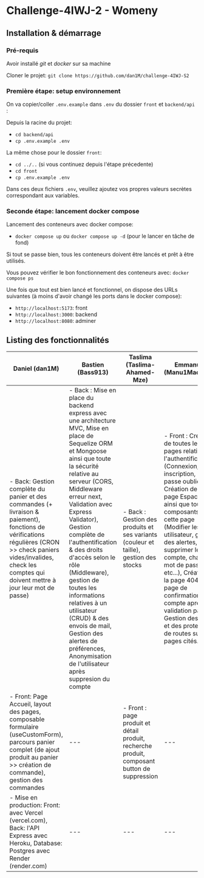 # Challenge-4IWJ-2 - Womeny

## Installation & démarrage

### Pré-requis

Avoir installé *git* et *docker* sur sa machine 

Cloner le projet: `git clone https://github.com/dan1M/challenge-4IWJ-S2`

### Première étape: setup environnement
On va copier/coller `.env.example` dans `.env` du dossier `front` et `backend/api` : 

Depuis la racine du projet:
- `cd backend/api`
- `cp .env.example .env`

La même chose pour le dossier `front`:
- `cd ../..` (si vous continuez depuis l'étape précedente)
- `cd front`
- `cp .env.example .env`

Dans ces deux fichiers `.env`, veuillez ajoutez vos propres valeurs secrètes correspondant aux variables.

### Seconde étape: lancement docker compose
Lancement des conteneurs avec docker compose:
- `docker compose up` ou `docker compose up -d` (pour le lancer en tâche de fond)

Si tout se passe bien, tous les conteneurs doivent être lancés et prêt à être utilisés.

Vous pouvez vérifier le bon fonctionnement des conteneurs avec: `docker compose ps`

Une fois que tout est bien lancé et fonctionnel, on dispose des URLs suivantes (à moins d'avoir changé les ports dans le docker compose):
- `http://localhost:5173`: front
- `http://localhost:3000`: backend
- `http://localhost:8080`: adminer

## Listing des fonctionnalités

| Daniel (dan1M) | Bastien (Bass913) | Taslima (Taslima-Ahamed-Mze) | Emmanuella (Manu1Mackenzii) |
| --- | --- | --- | --- |
| - Back: Gestion complète du panier et des commandes (+ livraison & paiement), fonctions de vérifications régulières (CRON >> check paniers vides/invalides, check les comptes qui doivent mettre à jour leur mot de passe)  | - Back : Mise en place du backend express avec une architecture MVC, Mise en place de Sequelize ORM et Mongoose ainsi que toute la sécurité relative au serveur (CORS, Middleware erreur next, Validation avec Express Validator), Gestion complète de l'authentification & des droits d'accès selon le rôle (Middleware), gestion de toutes les informations relatives à un utilisateur (CRUD) & des envois de mail, Gestion des alertes de préférences, Anonymisation de l'utilisateur après suppresion du compte | - Back : Gestion des produits et ses variants (couleur et taille), gestion des stocks | - Front : Création de toutes les pages relatives à l'authentification (Connexion, inscription, mot de passe oublié), Création de la page Espace client ainsi que tous les composants de cette page (Modifier les infos utilisateur, gestion des alertes, supprimer le compte, changer le mot de passe etc...), Création de la page 404 et page de confirmation compte après validation par mail. Gestion des routes et des protections de routes sur les pages cités. |
| - Front: Page Accueil, layout des pages,  composable formulaire (useCustomForm), parcours panier complet (de ajout produit au panier >> création de commande), gestion des commandes | --- | - Front : page produit et détail produit, recherche produit, composant button de suppression | --- |
| - Mise en production: Front: avec Vercel (vercel.com), Back: l'API Express avec Heroku, Database: Postgres avec Render (render.com) | --- | --- | --- |

